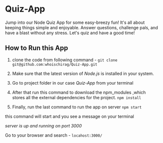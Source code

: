 
# Quiz-App


Jump into our Node Quiz App for some easy-breezy fun! It's all about keeping things simple and enjoyable. Answer questions, challenge pals, and have a blast without any stress. Let's quiz and have a good time!


## How to Run this App
1. clone the code from following command - 
 `git clone git@github.com:whoischirag/Quiz-App.git`

 2. Make sure that the latest version of *Node.js* is installed in your system.

3. Go to project folder in our case *Quiz-App* from your terminal 

4. After that run this command to download the npm_modules ,which stores all the external dependencies for the project.
`npm install `


5. Finally, run the last command to run the app on server 
`npm start`

 this command  will start and you see a message on your terminal 

*server is up and running on port 3000*

Go to your browser and search -
`locahost:3000/`







